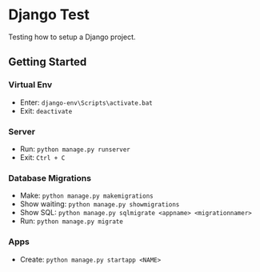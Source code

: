 # Django Test

Testing how to setup a Django project.

## Getting Started

### Virtual Env

* Enter: `django-env\Scripts\activate.bat`
* Exit: `deactivate`

### Server

* Run: `python manage.py runserver`
* Exit: `Ctrl + C`

### Database Migrations

* Make: `python manage.py makemigrations`
* Show waiting: `python manage.py showmigrations`
* Show SQL: `python manage.py sqlmigrate <appname> <migrationnamer>`
* Run: `python manage.py migrate`

### Apps

* Create: `python manage.py startapp <NAME>`